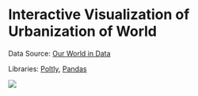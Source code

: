 # Interactive Visualization of Urbanization of World

Data Source: [Our World in Data](https://ourworldindata.org/grapher/urban-vs-rural-majority?)

Libraries: [Poltly](https://plotly.com/python/), [Pandas](https://pandas.pydata.org/)

![](https://github.com/shervinazadi/Portfolio_Data_Visualization/blob/master/VIS/PY_Urbanization/Urbanization.png)
